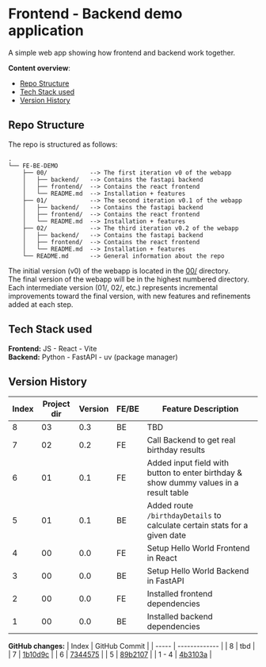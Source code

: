 # Frontend - Backend demo application
A simple web app showing how frontend and backend work together.

**Content overview**:
- [Repo Structure](#repo-structure)
- [Tech Stack used](#tech-stack-used)
- [Version History](#version-history)

## Repo Structure
The repo is structured as follows:
```
.
└── FE-BE-DEMO
    ├── 00/            --> The first iteration v0 of the webapp
    │   ├── backend/   --> Contains the fastapi backend
    │   ├── frontend/  --> Contains the react frontend 
    │   └── README.md  --> Installation + features
    ├── 01/            --> The second iteration v0.1 of the webapp
    │   ├── backend/   --> Contains the fastapi backend
    │   ├── frontend/  --> Contains the react frontend  
    │   └── README.md  --> Installation + features
    ├── 02/            --> The third iteration v0.2 of the webapp
    │   ├── backend/   --> Contains the fastapi backend
    │   ├── frontend/  --> Contains the react frontend  
    │   └── README.md  --> Installation + features
    └── README.md      --> General information about the repo
```

The initial version (v0) of the webapp is located in the [00/](./00/) directory. <br />
The final version of the webapp will be in the highest numbered directory. <br />
Each intermediate version (01/, 02/, etc.) represents incremental improvements toward the final version, with new features and refinements added at each step.

## Tech Stack used
**Frontend:** JS - React - Vite <br />
**Backend:** Python - FastAPI - uv (package manager)


## Version History

| Index | Project dir | Version | FE/BE | Feature Description             |
| ----- | ----------- | ------- | ----- | ------------------------------- |
| 8    | 03          | 0.3    | BE    | TBD  |
| 7    | 02          | 0.2    | FE    | Call Backend to get real birthday results  |
| 6    | 01          | 0.1     | FE    | Added input field with button to enter birthday & show dummy values in a result table |
| 5    | 01          | 0.1     | BE    | Added route `/birthdayDetails` to calculate certain stats for a given date  |
| 4     | 00          | 0.0     | FE    | Setup Hello World Frontend in React  |
| 3     | 00          | 0.0     | BE    | Setup Hello World Backend in FastAPI |
| 2     | 00          | 0.0     | FE    | Installed frontend dependencies  |
| 1     | 00          | 0.0     | BE    | Installed backend dependencies |

**GitHub changes:**
| Index | GitHub Commit |
| ----- | ------------- |
| 8     | tbd  |
| 7     | [1b10d9c](https://github.com/dfauland/fe-be-demo/commit/1b10d9c0c0e152691cd9a4f129843d1c7d0d4779) |
| 6     | [7344575](https://github.com/dfauland/fe-be-demo/commit/7344575e89ed720ef9614ccf7812cfb0340f3739) |
| 5     | [89b2107](https://github.com/dfauland/fe-be-demo/commit/89b2107a782318223e5bfe9dfeb7a3e76c8ae1f5) |
| 1 - 4 | [4b3103a](https://github.com/dfauland/fe-be-demo/commit/4b3103a1768134507f33b92e0cfadd1a2dec22a4) |